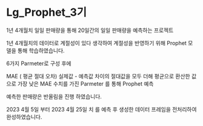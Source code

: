 # Lg_Prophet_3기 

1년 4개월치 일일 판매량을 통해 20일간의 일일 판매량을 예측하는 프로젝트

1년 4개월치의 데이터로 계절성이 있다 생각하여
계절성을 반영하기 위해
Prophet 모델을 통해 학습하였습니다.

6가지 Parmeter로 구성 후에 

MAE ( 평균 절대 오차) 
실제값 - 예측값 차이의 절대값을 모두 더해 평균으로 환산한 값
으로 가장 낮은 MAE 수치를 가진 Parmeter 를 통해 Prophet 예측 

예측한 판매량은 반올림을 진행 하였습니다.

2023 4월 5일 부터 2023 4월 25일 치 를 예측 후 
생성한 데이터 프레임을 전처리하여 완성하였습니다.

